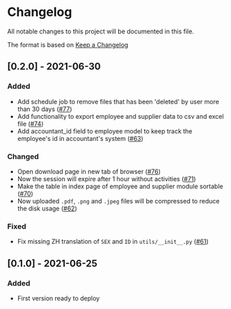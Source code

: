 # Changelog
All notable changes to this project will be documented in this file.

The format is based on [Keep a Changelog](https://keepachangelog.com/en/1.0.0/)

## [0.2.0] - 2021-06-30
### Added
- Add schedule job to remove files that has been 'deleted' by user more than 30 days ([#77](https://github.com/HenriqueLin/CityWok-Manager/pull/77))
- Add functionality to export employee and supplier data to csv and excel file ([#74](https://github.com/HenriqueLin/CityWok-Manager/pull/74))
- Add accountant_id field to employee model to keep track the employee's id in accountant's system ([#63](https://github.com/HenriqueLin/CityWok-Manager/pull/63))
### Changed
- Open download page in new tab of browser ([#76](https://github.com/HenriqueLin/CityWok-Manager/pull/76))
- Now the session will expire after 1 hour without activities ([#71](https://github.com/HenriqueLin/CityWok-Manager/pull/71))
- Make the table in index page of employee and supplier module sortable ([#70](https://github.com/HenriqueLin/CityWok-Manager/pull/70))
- Now uploaded `.pdf`, `.png` and `.jpeg` files will be compressed to reduce the disk usage ([#62](https://github.com/HenriqueLin/CityWok-Manager/pull/62))

### Fixed
- Fix missing ZH translation of `SEX` and `ID` in `utils/__init__.py` ([#61](https://github.com/HenriqueLin/CityWok-Manager/pull/61))


## [0.1.0] - 2021-06-25
### Added
- First version ready to deploy